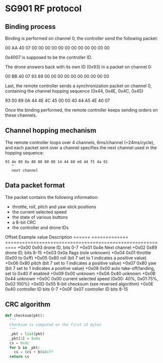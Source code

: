 SG901 RF protocol
=================

Binding process
---------------

Binding is performed on channel 0, the controller send the following packet:

  00 AA 40 07 00 00 00 00 00 00 00 00 00 00 00 00

0x4007 is supposed to be the controller ID.

The drone answers back with its own ID (0x93) in a packet on channel 0:

  00 BB 40 07 93 89 00 00 00 00 00 00 00 00 00 00

Last, the remote controller sends a synchronization packet on channel 0, containing the channel hopping sequence (0x44, 0x4E, 0x4C, 0x45)

  93 00 89 0A 44 4E 4C 45 00 00 40 44 A5 4E 40 07

Once the binding performed, the remote controller keeps sending orders on these channels.


Channel hopping mechanism
-------------------------

The remote controller loops over 4 channels, 6ms/channel (~24ms/cycle), and each packet sent over a channel specifies the next channel
used in the hopping sequence:

```
93 4e 89 0a 80 80 80 08 14 44 60 e0 44 f5 4a 91
   ^
   next channel
```

Data packet format
------------------

The packet contains the following information:

* throttle, roll, pitch and yaw stick positions
* the current selected speed
* the state of various buttons
* a 8-bit CRC
* the controller and drone IDs


Offset Example value Description
====== ============= ==========================================================
+0x00  0x93          drone ID, bits 0-7
+0x01  0x4e          Next channel
+0x02  0x89          drone ID, bits 8-15
+0x03  0x0a          flags (role unknown)
+0x04  0x01          throttle (0x00 to 0xff)
+0x05  0x80          roll (bit 7 set to 1 indicates a positive value)
+0x06  0x80          pitch (bit 7 set to 1 indicates a positive value)
+0x07  0x80          yaw (bit 7 set to 1 indicates a positive value)
+0x08  0x00          auto take-off/landing, set to 0x40 if enabled
+0x09  0x00          unknown
+0x0A  0x40          unknown
+0x0B  0x44          unknown
+0x0C  0x00          current selected speed (0x00: 40%, 0x01:75%, 0x02:100%)
+0x0D  0x55          8-bit checksum (see reversed algorithm)
+0x0E  0x40          controller ID bits 0-7
+0x0F  0x07          controller ID bits 8-15


CRC algorithm
-------------

``` python
def checksum(pkt):
  """
  Checksum is computed on the first 13 bytes
  """
  _pkt = list(pkt)
  _pkt[3] = 0x0a
  cs = 0xdc
  for b in _pkt:
    cs = (cs + b)&0xff
  return cs
```